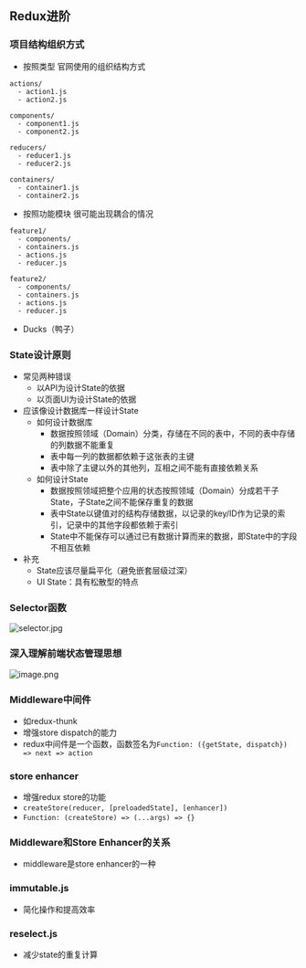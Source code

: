 ## Redux进阶

### 项目结构组织方式
- 按照类型
官网使用的组织结构方式
```
actions/
  - action1.js
  - action2.js

components/
  - component1.js
  - component2.js

reducers/
  - reducer1.js
  - reducer2.js

containers/
  - container1.js
  - container2.js
```

- 按照功能模块
很可能出现耦合的情况
```
feature1/
  - components/
  - containers.js
  - actions.js
  - reducer.js

feature2/
  - components/
  - containers.js
  - actions.js
  - reducer.js  
```

- Ducks（鸭子）

### State设计原则
- 常见两种错误
  - 以API为设计State的依据
  - 以页面UI为设计State的依据
- 应该像设计数据库一样设计State
  - 如何设计数据库
    - 数据按照领域（Domain）分类，存储在不同的表中，不同的表中存储的列数据不能重复
    - 表中每一列的数据都依赖于这张表的主键
    - 表中除了主键以外的其他列，互相之间不能有直接依赖关系  
  - 如何设计State
    - 数据按照领域把整个应用的状态按照领域（Domain）分成若干子State，子State之间不能保存重复的数据
    - 表中State以键值对的结构存储数据，以记录的key/ID作为记录的索引，记录中的其他字段都依赖于索引
    - State中不能保存可以通过已有数据计算而来的数据，即State中的字段不相互依赖
- 补充
  - State应该尽量扁平化（避免嵌套层级过深）
  - UI State：具有松散型的特点

### Selector函数
![selector.jpg](https://i.loli.net/2021/02/19/UJcg1KTxOaoi2V6.jpg)

### 深入理解前端状态管理思想
![image.png](https://i.loli.net/2021/02/19/6zlt4Npn9fLv38S.png)

### Middleware中间件
- 如redux-thunk
- 增强store dispatch的能力
- redux中间件是一个函数，函数签名为`Function: ({getState, dispatch}) => next => action`

### store enhancer
- 增强redux store的功能
- `createStore(reducer, [preloadedState], [enhancer])`
- `Function: (createStore) => (...args) => {}`

### Middleware和Store Enhancer的关系
- middleware是store enhancer的一种

### immutable.js
- 简化操作和提高效率

### reselect.js
- 减少state的重复计算
